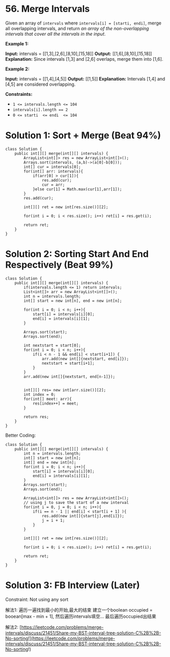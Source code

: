 # 56. Merge Intervals
Given an array of  `intervals` where  `intervals[i] = [starti, endi]`, merge all overlapping intervals, and return  _an array of the non-overlapping intervals that cover all the intervals in the input_.

**Example 1:**

**Input:** intervals = [[1,3],[2,6],[8,10],[15,18]]
**Output:** [[1,6],[8,10],[15,18]]
**Explanation:** Since intervals [1,3] and [2,6] overlaps, merge them into [1,6].

**Example 2:**

**Input:** intervals = [[1,4],[4,5]]
**Output:** [[1,5]]
**Explanation:** Intervals [1,4] and [4,5] are considered overlapping.

**Constraints:**

-   `1 <= intervals.length <= 104`
-   `intervals[i].length == 2`
-   `0 <= starti  <= endi  <= 104`

# Solution 1: Sort + Merge (Beat 94%)
```
class Solution {
    public int[][] merge(int[][] intervals) {
        ArrayList<int[]> res = new ArrayList<int[]>();
        Arrays.sort(intervals, (a,b)->(a[0]-b[0]));        
        int[] cur = intervals[0];
        for(int[] arr: intervals){
            if(arr[0] > cur[1]){
                res.add(cur);
                cur = arr;
            }else cur[1] = Math.max(cur[1],arr[1]);
        }
        res.add(cur);
        
        int[][] ret = new int[res.size()][2];
        
        for(int i = 0; i < res.size(); i++) ret[i] = res.get(i);
        
        return ret;
    }
}
```

# Solution 2: Sorting Start And End Respectively (Beat 99%)
```
class Solution {
    public int[][] merge(int[][] intervals) {
        if(intervals.length <= 1) return intervals;
        List<int[]> arr = new ArrayList<int[]>();
        int n = intervals.length;
        int[] start = new int[n], end = new int[n];
        
        for(int i = 0; i < n; i++){
            start[i] = intervals[i][0];
            end[i] = intervals[i][1];
        }
        
        Arrays.sort(start);
        Arrays.sort(end);
        
        int nextstart = start[0];
        for(int i = 0; i < n; i++){
            if(i < n - 1 && end[i] < start[i+1]) {
                arr.add(new int[]{nextstart, end[i]});
                nextstart = start[i+1];
            }
        }
        arr.add(new int[]{nextstart, end[n-1]});
        
        
        int[][] res= new int[arr.size()][2];
        int index = 0;
        for(int[] meet: arr){
            res[index++] = meet;
        }
        
        return res;
    }
}
```

Better Coding:
```
class Solution {
    public int[][] merge(int[][] intervals) {
        int n = intervals.length;
        int[] start = new int[n];
        int[] end = new int[n];
        for(int i = 0; i < n; i++){
            start[i] = intervals[i][0];
            end[i] = intervals[i][1];
        }
        Arrays.sort(start);
        Arrays.sort(end);
        
        ArrayList<int[]> res = new ArrayList<int[]>();
        // using j to save the start of a new interval
        for(int i = 0, j = 0; i < n; i++){
            if(i == n - 1 || end[i] < start[i + 1] ){
                res.add(new int[]{start[j],end[i]});
                j = i + 1;
            }
        }
        
        int[][] ret = new int[res.size()][2];
        
        for(int i = 0; i < res.size(); i++) ret[i] = res.get(i);
        
        return ret;
    }
}
```

# Solution 3: FB Interview (Later)
Constraint: Not using any sort 

解法1: 遍历一遍找到最小的开始,最大的结束
建立一个boolean occupied = booean[max - min + 1], 然后遍历intervals填空...
最后遍历occupied出结果

解法2: [https://leetcode.com/problems/merge-intervals/discuss/21451/Share-my-BST-interval-tree-solution-C%2B%2B-No-sorting!](https://leetcode.com/problems/merge-intervals/discuss/21451/Share-my-BST-interval-tree-solution-C%2B%2B-No-sorting!)
